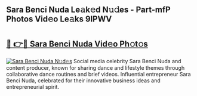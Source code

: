 ## Sara Benci Nuda Le𝚊k𝚎d N𝚞𝚍es - Part-mfP Photos Vid𝚎o Le𝚊ks 9lPWV

# <h2><a href="http://fbf99y.evod.top/?m=Sara+Benci+Nuda">🔗 👉🔴 Sara Benci Nuda Vid𝚎o Ph𝚘t𝚘s</a></h2>

[![Sara Benci Nuda N𝚞d𝚎s](https://i.imgur.com/8V9OHl7.gif)](http://fbf99y.evod.top/?m=Sara+Benci+Nuda)
Social media celebrity Sara Benci Nuda and content producer, known for sharing dance and lifestyle themes through collaborative dance routines and brief videos. Influential entrepreneur Sara Benci Nuda, celebrated for their innovative business ideas and entrepreneurial spirit. 
